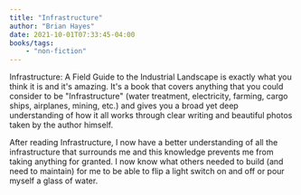 ```yaml
---
title: "Infrastructure"
author: "Brian Hayes"
date: 2021-10-01T07:33:45-04:00
books/tags:
    - "non-fiction"
---
```

Infrastructure: A Field Guide to the Industrial Landscape is exactly what you think it is and it's amazing. It's a book that covers anything that you could consider to be "Infrastructure" (water treatment, electricity, farming, cargo ships, airplanes, mining, etc.) and gives you a broad yet deep understanding of how it all works through clear writing and beautiful photos taken by the author himself.

After reading Infrastructure, I now have a better understanding of all the infrastructure that surrounds me and this knowledge prevents me from taking anything for granted. I now know what others needed to build (and need to maintain) for me to be able to flip a light switch on and off or pour myself a glass of water.
